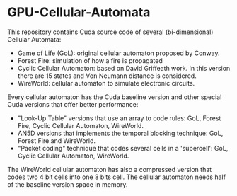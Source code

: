# GPU-Cellular-Automata

This repository contains Cuda source code of several (bi-dimensional) Cellular Automata:

- Game of Life (GoL): original cellular automaton proposed by Conway.
- Forest Fire: simulation of how a fire is propagated
- Cyclic Cellular Automaton: based on David Griffeath work. In this version there are 15 states and Von Neumann distance is considered.
- WireWorld: cellular automaton to simulate electronic circuits.

Every cellular automaton has the Cuda baseline version and other special Cuda versions that offer better performance: 
- "Look-Up Table" versions that use an array to code rules: GoL, Forest Fire, Cyclic  Cellular Automaton, WireWorld.
- AN5D versions that implements the temporal blocking technique: GoL, Forest Fire and WireWorld. 
- "Packet coding" technique that codes several cells in a 'supercell': GoL, Cyclic Cellular Automaton, WireWorld.

The WireWorld cellular automaton has also a compressed version that codes two 4 bit cells into one 8 bits cell. The cellular automaton needs half of the baseline version space in memory. 
